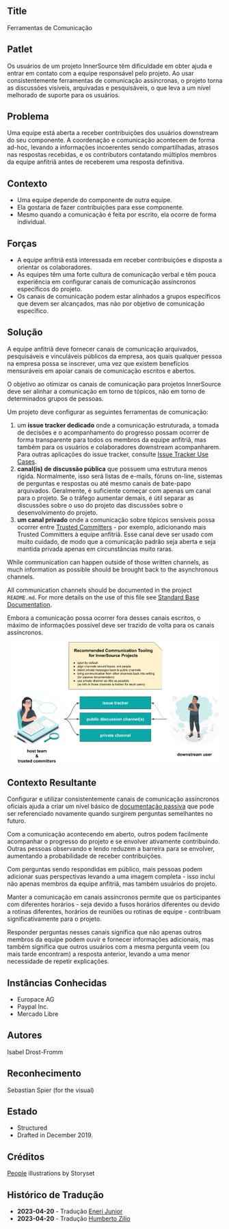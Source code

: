 ## Title

Ferramentas de Comunicação

## Patlet

Os usuários de um projeto InnerSource têm dificuldade em obter ajuda e entrar em contato com a equipe responsável pelo projeto.
Ao usar consistentemente ferramentas de comunicação assíncronas, o projeto torna as discussões visíveis, arquivadas e pesquisáveis, o que leva a um nível melhorado de suporte para os usuários.

## Problema

Uma equipe está aberta a receber contribuições dos usuários downstream do seu componente. A coordenação e comunicação acontecem de forma ad-hoc, levando a informações incoerentes sendo compartilhadas, atrasos nas respostas recebidas, e os contributors contatando múltiplos membros da equipe anfitriã antes de receberem uma resposta definitiva.

## Contexto

- Uma equipe depende do componente de outra equipe.
- Ela gostaria de fazer contribuições para esse componente.
- Mesmo quando a comunicação é feita por escrito, ela ocorre de forma individual.

## Forças

- A equipe anfitriã está interessada em receber contribuições e disposta a orientar os colaboradores.
- As equipes têm uma forte cultura de comunicação verbal e têm pouca experiência em configurar canais de comunicação assíncronos específicos do projeto.
- Os canais de comunicação podem estar alinhados a grupos específicos que devem ser alcançados, mas não por objetivo de comunicação específico.

## Solução

A equipe anfitriã deve fornecer canais de comunicação arquivados, pesquisáveis e vinculáveis ​​públicos da empresa, aos quais qualquer pessoa na empresa possa se inscrever, uma vez que existem benefícios mensuráveis ​​em apoiar canais de comunicação escritos e abertos.

O objetivo ao otimizar os canais de comunicação para projetos InnerSource deve ser alinhar a comunicação em torno de tópicos, não em torno de determinados grupos de pessoas.

Um projeto deve configurar as seguintes ferramentas de comunicação:

1. um **issue tracker dedicado** onde a comunicação estruturada, a tomada de decisões e o acompanhamento do progresso possam ocorrer de forma transparente para todos os membros da equipe anfitriã, mas também para os usuários e colaboradores downstream acompanharem. Para outras aplicações do issue tracker, consulte [Issue Tracker Use Cases](./issue-tracker.md).
2. **canal(is) de discussão pública** que possuem uma estrutura menos rígida. Normalmente, isso será listas de e-mails, fóruns on-line, sistemas de perguntas e respostas ou até mesmo canais de bate-papo arquivados. Geralmente, é suficiente começar com apenas um canal para o projeto. Se o tráfego aumentar demais, é útil separar as discussões sobre o uso do projeto das discussões sobre o desenvolvimento do projeto.
3. **um canal privado** onde a comunicação sobre tópicos sensíveis possa ocorrer entre [Trusted Committers](./trusted-committer.md) - por exemplo, adicionando mais Trusted Committers à equipe anfitriã. Esse canal deve ser usado com muito cuidado, de modo que a comunicação padrão seja aberta e seja mantida privada apenas em circunstâncias muito raras.

While communication can happen outside of those written channels, as much information as possible should be brought back to the asynchronous channels.

All communication channels should be documented in the project `README.md`. For more details on the use of this file see [Standard Base Documentation](./base-documentation.md).

Embora a comunicação possa ocorrer fora desses canais escritos, o máximo de informações possível deve ser trazido de volta para os canais assíncronos.

![Recomendações de ferramentas de comunicação para um projeto InnerSource](../../../assets/img/communication-tooling/communication-tooling.png)

## Contexto Resultante

Configurar e utilizar consistentemente canais de comunicação assíncronos oficiais ajuda a criar um nível básico de [documentação passiva](https://www.oreilly.com/library/view/understanding-the-innersource/9781491986899/ch04.html) que pode ser referenciado novamente quando surgirem perguntas semelhantes no futuro.

Com a comunicação acontecendo em aberto, outros podem facilmente acompanhar o progresso do projeto e se envolver ativamente contribuindo. Outras pessoas observando e lendo reduzem a barreira para se envolver, aumentando a probabilidade de receber contribuições.

Com perguntas sendo respondidas em público, mais pessoas podem adicionar suas perspectivas levando a uma imagem completa - isso inclui não apenas membros da equipe anfitriã, mas também usuários do projeto.

Manter a comunicação em canais assíncronos permite que os participantes com diferentes horários - seja devido a fusos horários diferentes ou devido a rotinas diferentes, horários de reuniões ou rotinas de equipe - contribuam significativamente para o projeto.

Responder perguntas nesses canais significa que não apenas outros membros da equipe podem ouvir e fornecer informações adicionais, mas também significa que outros usuários com a mesma pergunta veem (ou mais tarde encontram) a resposta anterior, levando a uma menor necessidade de repetir explicações.

## Instâncias Conhecidas

* Europace AG
* Paypal Inc.
* Mercado Libre

## Autores

Isabel Drost-Fromm

## Reconhecimento

Sebastian Spier (for the visual)

## Estado

* Structured
* Drafted in December 2019.

## Créditos

[People](https://storyset.com/people) illustrations by Storyset

## Histórico de Tradução

- **2023-04-20** - Tradução [Eneri Junior](https://github.com/jrcosta)
- **2023-04-20** - Tradução [Humberto Zilio](https://github.com/zilio)
